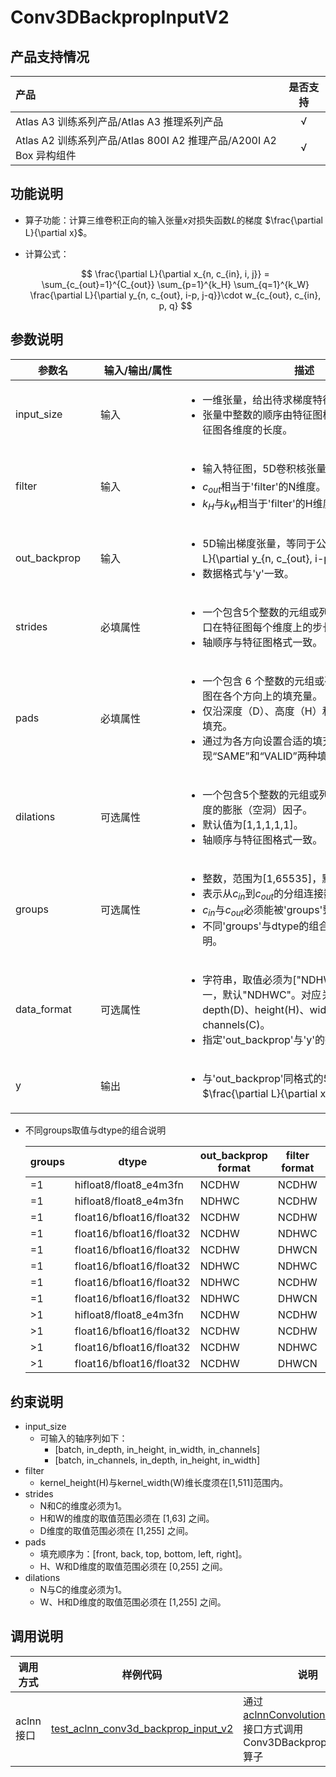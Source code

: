 # Conv3DBackpropInputV2

## 产品支持情况

| 产品                                                         | 是否支持 |
| :----------------------------------------------------------- | :------: |
| <term>Atlas A3 训练系列产品/Atlas A3 推理系列产品</term>     |    √     |
| <term>Atlas A2 训练系列产品/Atlas 800I A2 推理产品/A200I A2 Box 异构组件</term> |    √     |

## 功能说明

- 算子功能：计算三维卷积正向的输入张量$x$对损失函数$L$的梯度 $\frac{\partial L}{\partial x}$。

- 计算公式：

  $$
    \frac{\partial L}{\partial x_{n, c_{in}, i, j}} = \sum_{c_{out}=1}^{C_{out}} \sum_{p=1}^{k_H} \sum_{q=1}^{k_W} \frac{\partial L}{\partial y_{n, c_{out}, i-p, j-q}}\cdot w_{c_{out}, c_{in}, p, q}
  $$

## 参数说明

| <div style="width:120px">参数名</div>  | <div style="width:120px">输入/输出/属性</div>  | <div style="width:380px">描述</div> | <div style="width:350px">数据类型</div>  | <div style="width:220px">数据格式</div> |
| ------------------| ------------------ | ------------------------------------------------------------------------------------ | ----------------- | --------------------- |
| input_size | 输入 | <ul><li>一维张量，给出待求梯度特征图的5D形状。</li><li>张量中整数的顺序由特征图格式决定，整数表示特征图各维度的长度。</li></ul> | INT32、INT64 | - |
| filter | 输入   | <ul><li>输入特征图，5D卷积核张量$w_{c_{out}, c_{in}, p, q}$。</li><li>$c_{out}$相当于'filter'的N维度。</li><li>$k_H$与$k_W$相当于'filter'的H维度和W维度。</li></ul> | FLOAT16、BFLOAT16、FLOAT32、HIFLOAT8、FLOAT8_E4M3FN | NCDHW、NDHWC、DHWCN |
| out_backprop | 输入 | <ul><li>5D输出梯度张量，等同于公式中的$\frac{\partial L}{\partial y_{n, c_{out}, i-p, j-q}}$。</li><li>数据格式与'y'一致。</li></ul> | - | NDHWC、NCDHW |
| strides | 必填属性 | <ul><li>一个包含5个整数的元组或列表，用于指定滑动窗口在特征图每个维度上的步长。</li><li>轴顺序与特征图格式一致。</li></ul> | - | - |
| pads | 必填属性 | <ul><li>一个包含 6 个整数的元组或列表，用于指定特征图在各个方向上的填充量。</li><li>仅沿深度（D）、高度（H）和宽度（W）维度进行填充。</li><li>通过为各方向设置合适的填充值，可实现“SAME”和“VALID”两种填充模式。</li></ul> | - | - |
| dilations  | 可选属性 | <ul><li>一个包含5个整数的元组或列表，表示特征图各维度的膨胀（空洞）因子。</li><li>默认值为[1,1,1,1,1]。</li><li>轴顺序与特征图格式一致。</li></ul> | - | - |
| groups  | 可选属性 | <ul><li>整数，范围为[1,65535]，默认1。</li><li>表示从$c_{in}$到$c_{out}$的分组连接数。</li><li>$c_{in}$与$c_{out}$必须能被'groups'整除。</li><li>不同'groups'与dtype的组合支持见下方表格说明。</li></ul> | - | - |
| data_format  | 可选属性 | <ul><li>字符串，取值必须为["NDHWC","NCDHW"]之一，默认"NDHWC"。对应关系为：batch(N)、depth(D)、height(H)、width(W)、channels(C)。</li><li>指定'out_backprop'与'y'的数据排布格式。</li></ul> | - | - |
| y  | 输出 | <ul><li>与'out_backprop'同格式的5D张量，即公式中的$\frac{\partial L}{\partial x_{n, c_{in}, i, j}}$。</li></ul> | FLOAT16、BFLOAT16、FLOAT32、HIFLOAT8、FLOAT8_E4M3FN | NDHWC、NCDHW |

- 不同groups取值与dtype的组合说明

    | groups |        dtype           | out_backprop format | filter format |     y format   |
    |--------|------------------------|---------------------|---------------|----------------|
    |  =1    |hifloat8/float8_e4m3fn  |       NCDHW         |      NCDHW    |     NCDHW      |
    |  =1    |hifloat8/float8_e4m3fn  |       NDHWC         |      NCDHW    |     NDHWC      |
    |  =1    |float16/bfloat16/float32|       NCDHW         |      NCDHW    |     NCDHW      |
    |  =1    |float16/bfloat16/float32|       NCDHW         |      NDHWC    |     NCDHW      |
    |  =1    |float16/bfloat16/float32|       NCDHW         |      DHWCN    |     NCDHW      |
    |  =1    |float16/bfloat16/float32|       NDHWC         |      NDHWC    |     NDHWC      |
    |  =1    |float16/bfloat16/float32|       NDHWC         |      NCDHW    |     NDHWC      |
    |  =1    |float16/bfloat16/float32|       NDHWC         |      DHWCN    |     NDHWC      |
    |  >1    |hifloat8/float8_e4m3fn  |       NCDHW         |      NCDHW    |     NCDHW      |
    |  >1    |float16/bfloat16/float32|       NCDHW         |      NCDHW    |     NCDHW      |
    |  >1    |float16/bfloat16/float32|       NCDHW         |      NDHWC    |     NCDHW      |
    |  >1    |float16/bfloat16/float32|       NCDHW         |      DHWCN    |     NCDHW      |

## 约束说明

* input_size 
    - 可输入的轴序列如下：
        - [batch, in_depth, in_height, in_width, in_channels]
        - [batch, in_channels, in_depth, in_height, in_width]
* filter
    - kernel_height(H)与kernel_width(W)维长度须在[1,511]范围内。
* strides
    - N和C的维度必须为1。
    - H和W的维度的取值范围必须在 [1,63] 之间。
    - D维度的取值范围必须在 [1,255] 之间。
* pads
    - 填充顺序为：[front, back, top, bottom, left, right]。
    - H、W和D维度的取值范围必须在 [0,255] 之间。
* dilations
    - N与C的维度必须为1。
    - W、H和D维度的取值范围必须在 [1,255] 之间。


## 调用说明

| 调用方式  | 样例代码  | 说明                 |
| -----------  | ------------------- | ---------- |
| aclnn接口   | [test_aclnn_conv3d_backprop_input_v2](examples/test_aclnn_conv3d_backprop_input_v2.cpp)  | 通过[aclnnConvolutionBackward](../convolution_backward/docs/aclnnConvolutionBackward.md)接口方式调用Conv3DBackpropInputV2算子 |